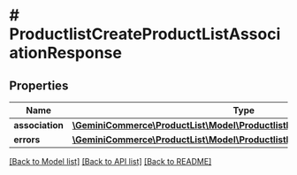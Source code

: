 # # ProductlistCreateProductListAssociationResponse


## Properties 


Name | Type | Description | Notes
------------ | ------------- | ------------- | -------------
**association**| [**\GeminiCommerce\ProductList\Model\ProductlistProductListAssociation**](ProductlistProductListAssociation.md) |   | [optional]
**errors**| [**\GeminiCommerce\ProductList\Model\ProductlistProductListAssociationError[]**](ProductlistProductListAssociationError.md) |   | [optional]


[[Back to Model list]](../../README.md#models) [[Back to API list]](../../README.md#endpoints) [[Back to README]](../../README.md)

